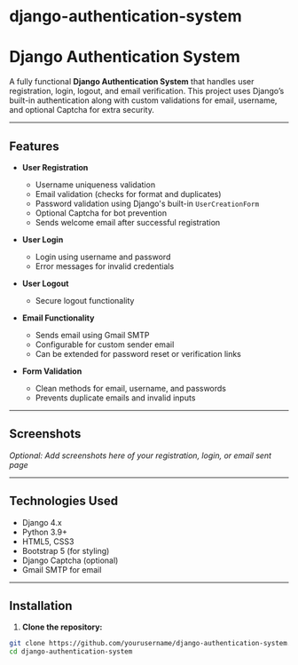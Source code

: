 # django-authentication-system
# Django Authentication System

A fully functional **Django Authentication System** that handles user registration, login, logout, and email verification. This project uses Django’s built-in authentication along with custom validations for email, username, and optional Captcha for extra security.

---

## Features

- **User Registration**
  - Username uniqueness validation
  - Email validation (checks for format and duplicates)
  - Password validation using Django's built-in `UserCreationForm`
  - Optional Captcha for bot prevention
  - Sends welcome email after successful registration

- **User Login**
  - Login using username and password
  - Error messages for invalid credentials

- **User Logout**
  - Secure logout functionality

- **Email Functionality**
  - Sends email using Gmail SMTP
  - Configurable for custom sender email
  - Can be extended for password reset or verification links

- **Form Validation**
  - Clean methods for email, username, and passwords
  - Prevents duplicate emails and invalid inputs

---

## Screenshots

*Optional: Add screenshots here of your registration, login, or email sent page*

---

## Technologies Used

- Django 4.x
- Python 3.9+
- HTML5, CSS3
- Bootstrap 5 (for styling)
- Django Captcha (optional)
- Gmail SMTP for email

---

## Installation

1. **Clone the repository:**
```bash
git clone https://github.com/yourusername/django-authentication-system.git
cd django-authentication-system
